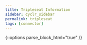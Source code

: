 ```yaml
---
title: Tripleseat Information
sidebar: cyclr_sidebar
permalink: tripleseat
tags: [connector]
---
```

{::options parse_block_html="true" /}
